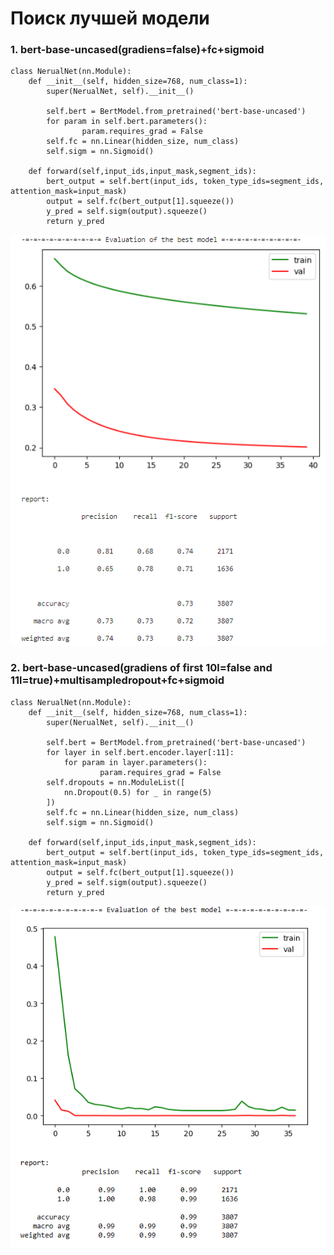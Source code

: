 # Поиск лучшей модели

### 1. bert-base-uncased(gradiens=false)+fc+sigmoid


    class NerualNet(nn.Module):
        def __init__(self, hidden_size=768, num_class=1):
            super(NerualNet, self).__init__()

            self.bert = BertModel.from_pretrained('bert-base-uncased')
            for param in self.bert.parameters():
                    param.requires_grad = False
            self.fc = nn.Linear(hidden_size, num_class)
            self.sigm = nn.Sigmoid()
            
        def forward(self,input_ids,input_mask,segment_ids):
            bert_output = self.bert(input_ids, token_type_ids=segment_ids, attention_mask=input_mask)
            output = self.fc(bert_output[1].squeeze())
            y_pred = self.sigm(output).squeeze()
            return y_pred

![](./learning_research/exp_1.png)  

### 2. bert-base-uncased(gradiens of first 10l=false and 11l=true)+multisampledropout+fc+sigmoid


    class NerualNet(nn.Module):
        def __init__(self, hidden_size=768, num_class=1):
            super(NerualNet, self).__init__()

            self.bert = BertModel.from_pretrained('bert-base-uncased')
            for layer in self.bert.encoder.layer[:11]:
                for param in layer.parameters():
                        param.requires_grad = False
            self.dropouts = nn.ModuleList([
                nn.Dropout(0.5) for _ in range(5)
            ])
            self.fc = nn.Linear(hidden_size, num_class)
            self.sigm = nn.Sigmoid()
            
        def forward(self,input_ids,input_mask,segment_ids):
            bert_output = self.bert(input_ids, token_type_ids=segment_ids, attention_mask=input_mask)
            output = self.fc(bert_output[1].squeeze())
            y_pred = self.sigm(output).squeeze()
            return y_pred

![](./learning_research/exp_2.png)
